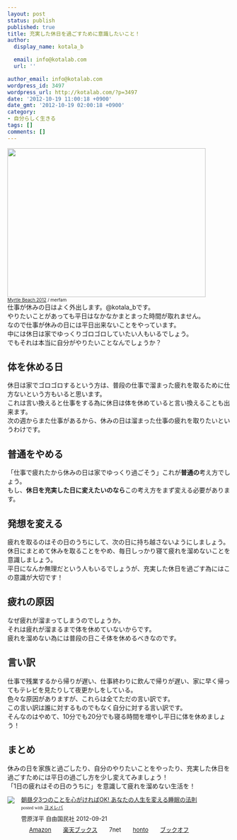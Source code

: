 ```yaml
---
layout: post
status: publish
published: true
title: 充実した休日を過ごすために意識したいこと！
author:
  display_name: kotala_b

  email: info@kotalab.com
  url: ''

author_email: info@kotalab.com
wordpress_id: 3497
wordpress_url: http://kotalab.com/?p=3497
date: '2012-10-19 11:00:18 +0900'
date_gmt: '2012-10-19 02:00:18 +0900'
category:
- 自分らしく生きる
tags: []
comments: []
---
```

<p><a href="http://kotalab.com/wp-content/uploads/holiday_121019.jpg" target="_blank"><img src="http://kotalab.com/wp-content/uploads/holiday_121019.jpg" alt="" title="holiday_121019" width="448" height="336" class="alignnone size-full wp-image-3501" /></a><br />
<span style="font-size:10px;"><a href="http://www.flickr.com/photos/merfam/7317894094/" target="_blank">Myrtle Beach 2012</a> / merfam</span><br />
仕事が休みの日はよく外出します。@kotala_bです。<br />
やりたいことがあっても平日はなかなかまとまった時間が取れません。<br />
なので仕事が休みの日には平日出来ないことをやっています。<br />
中には休日は家でゆっくりゴロゴロしていたい人もいるでしょう。<br />
でもそれは本当に自分がやりたいことなんでしょうか？<br />
<!--more--></p>
<h2>体を休める日</h2>
<p>休日は家でゴロゴロするという方は、普段の仕事で溜まった疲れを取るために仕方ないという方もいると思います。<br />
これは言い換えると仕事をする為に休日は体を休めていると言い換えることも出来ます。<br />
次の週からまた仕事があるから、休みの日は溜まった仕事の疲れを取りたいというわけです。</p>
<h2>普通をやめる</h2>
<p>「仕事で疲れたから休みの日は家でゆっくり過ごそう」これが<strong>普通の</strong>考え方でしょう。<br />
もし、<strong>休日を充実した日に変えたいのなら</strong>この考え方をまず変える必要があります。</p>
<h2>発想を変える</h2>
<p>疲れを取るのはその日のうちにして、次の日に持ち越さないようにしましょう。<br />
休日にまとめて休みを取ることをやめ、毎日しっかり寝て疲れを溜めないことを意識しましょう。<br />
平日になんか無理だという人もいるでしょうが、充実した休日を過ごす為にはこの意識が大切です！</p>
<h2>疲れの原因</h2>
<p>なぜ疲れが溜まってしまうのでしょうか。<br />
それは疲れが溜まるまで体を休めていないからです。<br />
疲れを溜めない為には普段の日こそ体を休めるべきなのです。</p>
<h2>言い訳</h2>
<p>仕事で残業するから帰りが遅い、仕事終わりに飲んで帰りが遅い、家に早く帰ってもテレビを見たりして夜更かしをしている。<br />
色々な原因がありますが、これらは全てただの言い訳です。<br />
この言い訳は誰に対するものでもなく自分に対する言い訳です。<br />
そんなのはやめて、10分でも20分でも寝る時間を増やし平日に体を休めましょう！</p>
<h2>まとめ</h2>
<p>休みの日を家族と過ごしたり、自分のやりたいことをやったり、充実した休日を過ごすためには平日の過ごし方を少し変えてみましょう！<br />
「1日の疲れはその日のうちに」を意識して疲れを溜めない生活を！</p>
<div class="booklink-box" style="text-align:left;padding-bottom:20px;font-size:small;/zoom: 1;overflow: hidden;">
<div class="booklink-image" style="float:left;margin:0 15px 10px 0;"><a href="http://www.amazon.co.jp/exec/obidos/asin/4426115272/same-22/" name="booklink" rel="nofollow" target="_blank"><img src="http://ecx.images-amazon.com/images/I/51feGHHQbyL._SL160_.jpg" style="border: none;" /></a></div>
<div class="booklink-info" style="line-height:120%;/zoom: 1;overflow: hidden;">
<div class="booklink-name" style="margin-bottom:10px;line-height:120%"><a href="http://www.amazon.co.jp/exec/obidos/asin/4426115272/same-22/" rel="nofollow" name="booklink" target="_blank">朝昼夕3つのことを心がければOK!  あなたの人生を変える睡眠の法則</a>
<div class="booklink-powered-date" style="font-size:8pt;margin-top:5px;font-family:verdana;line-height:120%">posted with <a href="http://yomereba.com" target="_blank">ヨメレバ</a></div>
</div>
<div class="booklink-detail" style="margin-bottom:5px;">菅原洋平 自由国民社 2012-09-21    </div>
<div class="booklink-link2" style="margin-top:10px;">
<div class="shoplinkamazon" style="display:inline;margin-right:5px;background: url('http://img.yomereba.com/tam_y.gif') 0 0 no-repeat;padding: 2px 0 2px 18px;white-space: nowrap;"><a href="http://www.amazon.co.jp/exec/obidos/asin/4426115272/same-22/" rel="nofollow" target="_blank" title="アマゾン" >Amazon</a></div>
<div class="shoplinkrakuten" style="display:inline;margin-right:5px;background: url('http://img.yomereba.com/tam_y.gif') 0 -50px no-repeat;padding: 2px 0 2px 18px;white-space: nowrap;"><a href="http://hb.afl.rakuten.co.jp/hgc/0fa7afc8.bbfc196a.0fa7afc9.d56c38f1/?pc=http%3A%2F%2Fbooks.rakuten.co.jp%2Frb%2F11917703%2F%3Fscid%3Daf_ich_link_urltxt%26m%3Dhttp%3A%2F%2Fm.rakuten.co.jp%2Fev%2Fbook%2F" rel="nofollow" target="_blank" title="楽天ブックス" >楽天ブックス</a></div>
<div class="shoplinkseven" style="display:inline;margin-right:5px;background: url('http://img.yomereba.com/tam_y.gif') 0 -100px no-repeat;padding: 2px 0 2px 18px;white-space: nowrap;"><span class="removed_link" title="http://click.linksynergy.com/fs-bin/click?id=d2yYUp776R4&amp;subid=&amp;offerid=197738.1&amp;type=10&amp;tmpid=1787&amp;RD_PARM1=http%253A%252F%252Fwww.7netshopping.jp%252Fbooks%252Fsearch_result%252F%253Fctgy%253Dbooks%2526code%253D4426115272">7net</span></div>
<div class="shoplinkbk1" style="display:inline;margin-right:5px;background: url('http://img.yomereba.com/tam_y.gif') 0 -150px no-repeat;padding: 2px 0 2px 18px;white-space: nowrap;"><a href="http://ck.jp.ap.valuecommerce.com/servlet/referral?sid=2967684&pid=881104827&vc_url=http%3A%2F%2Fhonto.jp%2Fnetstore%2Fsearch_021_104426115272.html%3Fsrchf%3D1%26srchGnrNm%3D1" target="_blank" title="bk1" >honto</a></div>
<div class="shoplinkbookoff" style="display:inline;margin-right:5px;background: url('http://img.yomereba.com/tam_y.gif') 0 -200px no-repeat;padding: 2px 0 2px 18px;white-space: nowrap;"><a href="http://click.linksynergy.com/fs-bin/click?id=d2yYUp776R4&subid=&offerid=169505.1&type=10&tmpid=3677&RD_PARM1=http%253A%252F%252Fwww.bookoffonline.co.jp%252Fdisplay%252FL001%252Cbg%253D12%252Cq%253D9784426115272" rel="nofollow" target="_blank" title="ブックオフオンライン" >ブックオフ</a></div>
</div>
</div>
<div class="booklink-footer" style="clear: left"></div>
</div>
